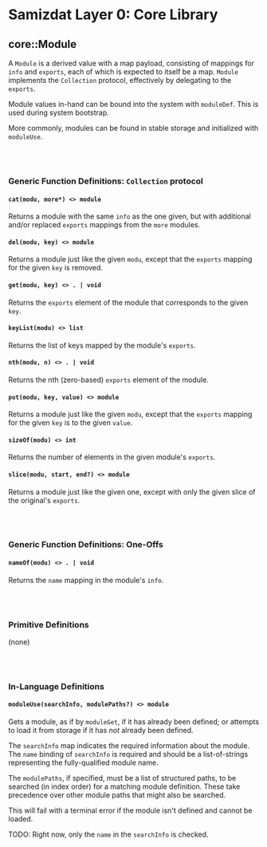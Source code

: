 Samizdat Layer 0: Core Library
==============================

core::Module
------------

A `Module` is a derived value with a map payload, consisting of
mappings for `info` and `exports`, each of which is expected to
itself be a map. `Module` implements the `Collection` protocol, effectively
by delegating to the `exports`.

Module values in-hand can be bound into the system with `moduleDef`. This
is used during system bootstrap.

More commonly, modules can be found in stable storage and initialized
with `moduleUse`.


<br><br>
### Generic Function Definitions: `Collection` protocol

#### `cat(modu, more*) <> module`

Returns a module with the same `info` as the one given, but with
additional and/or replaced `exports` mappings from the `more`
modules.

#### `del(modu, key) <> module`

Returns a module just like the given `modu`, except that
the `exports` mapping for the given `key` is removed.

#### `get(modu, key) <> . | void`

Returns the `exports` element of the module that corresponds to the given
`key`.

#### `keyList(modu) <> list`

Returns the list of keys mapped by the module's `exports`.

#### `nth(modu, n) <> . | void`

Returns the nth (zero-based) `exports` element of the module.

#### `put(modu, key, value) <> module`

Returns a module just like the given `modu`, except that
the `exports` mapping for the given `key` is to the given `value`.

#### `sizeOf(modu) <> int`

Returns the number of elements in the given module's `exports`.

#### `slice(modu, start, end?) <> module`

Returns a module just like the given one, except with only the given slice
of the original's `exports`.


<br><br>
### Generic Function Definitions: One-Offs

#### `nameOf(modu) <> . | void`

Returns the `name` mapping in the module's `info`.


<br><br>
### Primitive Definitions

(none)


<br><br>
### In-Language Definitions

#### `moduleUse(searchInfo, modulePaths?) <> module`

Gets a module, as if by `moduleGet`, if it has already been defined; or
attempts to load it from storage if it has *not* already been defined.

The `searchInfo` map indicates the required information about the module.
The `name` binding of `searchInfo` is required and should be a list-of-strings
representing the fully-qualified module name.

The `modulePaths`, if specified, must be a list of structured paths, to be
searched (in index order) for a matching module definition. These take
precedence over other module paths that might also be searched.

This will fail with a terminal error if the module isn't defined and
cannot be loaded.

TODO: Right now, only the `name` in the `searchInfo` is checked.
